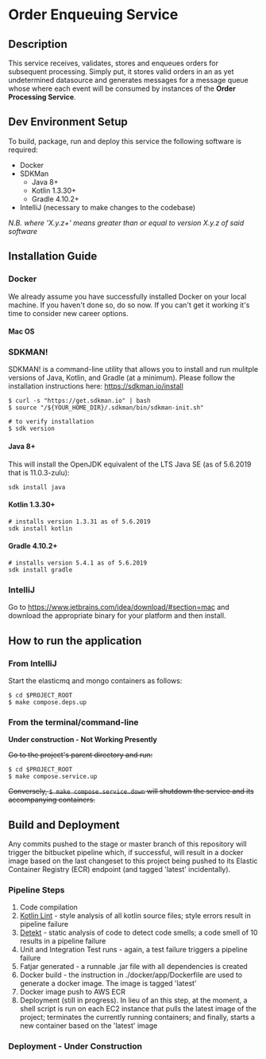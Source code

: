 # Order Enqueuing Service

## Description

This service receives, validates, stores and enqueues orders for subsequent
processing.  Simply put, it stores valid orders in an as yet undetermined
datasource and generates messages for a message queue whose where each event
will be consumed by instances of the **Order Processing Service**.

## Dev Environment Setup

To build, package, run and deploy this service the following software is required:
- Docker
- SDKMan
    - Java 8+
    - Kotlin 1.3.30+
    - Gradle 4.10.2+
- IntelliJ (necessary to make changes to the codebase)

_N.B. where 'X.y.z+' means greater than or equal to version X.y.z of said
software_

## Installation Guide

### Docker
We already assume you have successfully installed Docker on your local machine.
If you haven't done so, do so now.  If you can't get it working it's time to
consider new career options.

#### Mac OS


### SDKMAN!
SDKMAN! is a command-line utility that allows you to install and run mulitple
versions of Java, Kotlin, and Gradle (at a minimum).  Please follow the
installation instructions here: https://sdkman.io/install

```
$ curl -s "https://get.sdkman.io" | bash
$ source "/${YOUR_HOME_DIR}/.sdkman/bin/sdkman-init.sh"

# to verify installation
$ sdk version
```

#### Java 8+
This will install the OpenJDK equivalent of the LTS Java SE
(as of 5.6.2019 that is 11.0.3-zulu):
```
sdk install java
```

#### Kotlin 1.3.30+
```
# installs version 1.3.31 as of 5.6.2019
sdk install kotlin
```

#### Gradle 4.10.2+
```
# installs version 5.4.1 as of 5.6.2019
sdk install gradle
```

### IntelliJ

Go to https://www.jetbrains.com/idea/download/#section=mac and download the
appropriate binary for your platform and then install.

## How to run the application

### From IntelliJ

Start the elasticmq and mongo containers as follows:
```
$ cd $PROJECT_ROOT
$ make compose.deps.up
```

### From the terminal/command-line

**Under construction - Not Working Presently**

~~Go to the project's parent directory and run:~~
```
$ cd $PROJECT_ROOT
$ make compose.service.up
```


~~Conversely, ```$ make compose.service.down``` will shutdown the service and its
accompanying containers.~~

## Build and Deployment

Any commits pushed to the stage or master branch of this repository will trigger
the bitbucket pipeline which, if successful, will result in a docker image based
on the last changeset to this project being pushed to its Elastic Container
Registry (ECR) endpoint (and tagged 'latest' incidentally).

### Pipeline Steps
1. Code compilation
2. [Kotlin Lint](https://ktlint.github.io/) - style analysis of all kotlin source files; style errors
result in pipeline failure
3. [Detekt](https://github.com/arturbosch/detekt) - static analysis of code to detect code smells; a code smell of 10
results in a pipeline failure
4. Unit and Integration Test runs - again, a test failure triggers a pipeline
failure
5. Fatjar generated - a runnable .jar file with all dependencies is created
6. Docker build - the instruction in ./docker/app/Dockerfile are used to
generate a docker image.  The image is tagged 'latest'
7. Docker image push to AWS ECR
8. Deployment (still in progress).  In lieu of an this step, at the moment, a
shell script is run on each EC2 instance that pulls the latest image of the
project; terminates the currently running containers; and finally, starts a new
container based on the 'latest' image

### Deployment - Under Construction